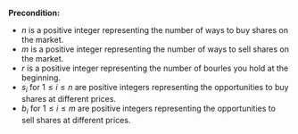 **Precondition:** 
- $n$ is a positive integer representing the number of ways to buy shares on the market.
- $m$ is a positive integer representing the number of ways to sell shares on the market.
- $r$ is a positive integer representing the number of bourles you hold at the beginning.
- $s_i$ for $1 \leq i \leq n$ are positive integers representing the opportunities to buy shares at different prices.
- $b_i$ for $1 \leq i \leq m$ are positive integers representing the opportunities to sell shares at different prices.